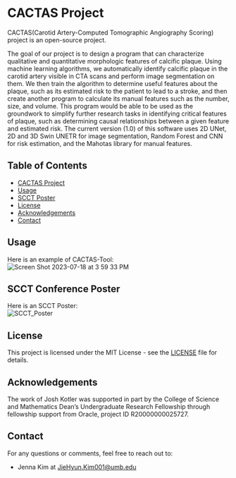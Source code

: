 # CACTAS Project
CACTAS(Carotid Artery-Computed Tomographic Angiography Scoring) project is an open-source project.

The goal of our project is to design a program that can characterize qualitative and quantitative morphologic features of calcific plaque. Using machine learning algorithms, we automatically identify calcific plaque in the carotid artery visible in CTA scans and perform image segmentation on them. We then train the algorithm to determine useful features about the plaque, such as its estimated risk to the patient to lead to a stroke, and then create another program to calculate its manual features such as the number, size, and volume. This program would be able to be used as the groundwork to simplify further research tasks in identifying critical features of plaque, such as determining causal relationships between a given feature and estimated risk. The current version (1.0) of this software uses 2D UNet, 2D and 3D Swin UNETR for image segmentation, Random Forest and CNN for risk estimation, and the Mahotas library for manual features.

## Table of Contents
* [CACTAS Project](#cactas-project)
* [Usage](#usage)
* [SCCT Poster](#sccct-conference-poster)
* [License](#license)
* [Acknowledgements](#acknowledgements)
* [Contact](#contact)

## Usage

Here is an example of CACTAS-Tool: <br/>
![Screen Shot 2023-07-18 at 3 59 33 PM](https://github.com/jiehyunjkim/CACTAS/assets/54910137/4c27601c-caf2-4c4d-bb6a-20977d0c9ae3)


## SCCT Conference Poster
Here is an SCCT Poster: <br/>
![SCCT_Poster](https://github.com/jiehyunjkim/CACTAS/assets/54910137/7bb758ac-0377-4a41-9754-4d10541f6eee)<br/>

## License 
This project is licensed under the MIT License - see the [LICENSE](https://github.com/jiehyunjkim/CACTAS/blob/main/LICENSE) file for details.

## Acknowledgements
The work of Josh Kotler was supported in part by the College of Science and Mathematics Dean’s Undergraduate Research Fellowship through fellowship support from Oracle, project ID R20000000025727.

## Contact
For any questions or comments, feel free to reach out to:
  * Jenna Kim at JieHyun.Kim001@umb.edu
